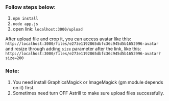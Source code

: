 ### Follow steps below:

1. `npm install`
2. `node app.js`
3. open link: `localhost:3000/upload`

After upload file and crop it, you can access avatar like this: `http://localhost:3000/files/e273e1192865dbfc36c945d5b1652996-avatar`
and resize through adding `size` parameter after the link, like this: `http://localhost:3000/files/e273e1192865dbfc36c945d5b1652996-avatar?size=200`


### Note:

1. You need install  GraphicsMagick or ImageMagick (gm module depends on it) first.
2. Sometimes need turn OFF Astrill to make sure upload files successfully.
